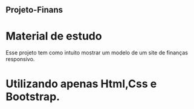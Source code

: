 ## Projeto-Finans
# Material de estudo 
Esse projeto tem como intuito mostrar um modelo de um site de finanças responsivo.
# Utilizando apenas  Html,Css e Bootstrap.
